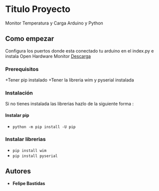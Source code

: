 # Titulo Proyecto

Monitor Temperatura y Carga Arduino y Python

## Como empezar

Configura los puertos donde esta conectado tu arduino en el index.py e instala Open Hardware Monitor [Descarga](https://openhardwaremonitor.org/downloads/)


### Prerequisitos

+Tener pip instalado
+Tener la libreria wim y pyserial instalada



### Instalación

Si no tienes instalada las librerias hazlo de la siguiente forma :

####  Instalar pip
+ ```python -m pip install -U pip```
### Instalar librerias
+ ```pip install wim```
+ ```pip install pyserial```


## Autores

* **Felipe Bastidas**



